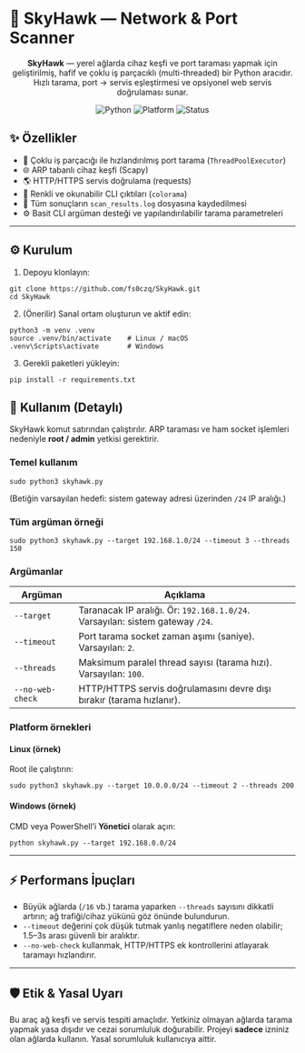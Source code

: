# 🔎 SkyHawk — Network & Port Scanner

<p align="center">
  <b>SkyHawk</b> — yerel ağlarda cihaz keşfi ve port taraması yapmak için geliştirilmiş, hafif ve çoklu iş parçacıklı (multi-threaded) bir Python aracıdır.  
  Hızlı tarama, port → servis eşleştirmesi ve opsiyonel web servis doğrulaması sunar.
</p>

<p align="center">
  <img src="https://img.shields.io/badge/python-3.9%2B-blue.svg" alt="Python">
  <img src="https://img.shields.io/badge/platform-Linux%20%7C%20Windows-lightgrey" alt="Platform">
  <img src="https://img.shields.io/badge/status-active-success" alt="Status">
</p>

## ✨ Özellikler

* 🚀 Çoklu iş parçacığı ile hızlandırılmış port tarama (`ThreadPoolExecutor`)
* 🌐 ARP tabanlı cihaz keşfi (Scapy)
* 🌎 HTTP/HTTPS servis doğrulama (requests)
* 🎨 Renkli ve okunabilir CLI çıktıları (`colorama`)
* 📝 Tüm sonuçların `scan_results.log` dosyasına kaydedilmesi
* ⚙️ Basit CLI argüman desteği ve yapılandırılabilir tarama parametreleri

---

## ⚙️ Kurulum

1. Depoyu klonlayın:

```
git clone https://github.com/fs0czq/SkyHawk.git
cd SkyHawk
```

2. (Önerilir) Sanal ortam oluşturun ve aktif edin:

```
python3 -m venv .venv
source .venv/bin/activate    # Linux / macOS
.venv\Scripts\activate       # Windows
```

3. Gerekli paketleri yükleyin:

```
pip install -r requirements.txt
```

## 🚀 Kullanım (Detaylı)

SkyHawk komut satırından çalıştırılır. ARP taraması ve ham socket işlemleri nedeniyle **root / admin** yetkisi gerektirir.

### Temel kullanım

```
sudo python3 skyhawk.py
```

(Betiğin varsayılan hedefi: sistem gateway adresi üzerinden `/24` IP aralığı.)

### Tüm argüman örneği

```
sudo python3 skyhawk.py --target 192.168.1.0/24 --timeout 3 --threads 150
```

### Argümanlar

| Argüman          | Açıklama                                                                      |
| ---------------- | ----------------------------------------------------------------------------- |
| `--target`       | Taranacak IP aralığı. Ör: `192.168.1.0/24`. Varsayılan: sistem gateway `/24`. |
| `--timeout`      | Port tarama socket zaman aşımı (saniye). Varsayılan: `2`.                     |
| `--threads`      | Maksimum paralel thread sayısı (tarama hızı). Varsayılan: `100`.              |
| `--no-web-check` | HTTP/HTTPS servis doğrulamasını devre dışı bırakır (tarama hızlanır).         |

### Platform örnekleri

#### Linux (örnek)

Root ile çalıştırın:

```
sudo python3 skyhawk.py --target 10.0.0.0/24 --timeout 2 --threads 200
```

#### Windows (örnek)

CMD veya PowerShell’i **Yönetici** olarak açın:

```
python skyhawk.py --target 192.168.0.0/24
```

---

## ⚡ Performans İpuçları

* Büyük ağlarda (`/16` vb.) tarama yaparken `--threads` sayısını dikkatli artırın; ağ trafiği/cihaz yükünü göz önünde bulundurun.
* `--timeout` değerini çok düşük tutmak yanlış negatiflere neden olabilir; 1.5–3s arası güvenli bir aralıktır.
* `--no-web-check` kullanmak, HTTP/HTTPS ek kontrollerini atlayarak taramayı hızlandırır.

---

## 🛡️ Etik & Yasal Uyarı

Bu araç ağ keşfi ve servis tespiti amaçlıdır. Yetkiniz olmayan ağlarda tarama yapmak yasa dışıdır ve cezai sorumluluk doğurabilir. Projeyi **sadece** izniniz olan ağlarda kullanın. Yasal sorumluluk kullanıcıya aittir.
